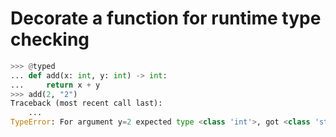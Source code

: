 # Decorate a function for runtime type checking



```python
>>> @typed
... def add(x: int, y: int) -> int:
...     return x + y
>>> add(2, "2")
Traceback (most recent call last):
    ...
TypeError: For argument y=2 expected type <class 'int'>, got <class 'str'>
```
